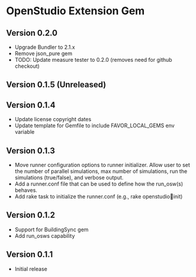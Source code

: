 # OpenStudio Extension Gem

## Version 0.2.0

* Upgrade Bundler to 2.1.x
* Remove json_pure gem
* TODO: Update measure tester to 0.2.0 (removes need for github checkout)

## Version 0.1.5 (Unreleased)

## Version 0.1.4

* Update license copyright dates
* Update template for Gemfile to include FAVOR_LOCAL_GEMS env variable
 
## Version 0.1.3

* Move runner configuration options to runner initializer. Allow user to set the number of parallel simulations, max number of simulations, run the simulations (true/false), and verbose output.
* Add a runner.conf file that can be used to define how the run_osw(s) behaves.
* Add rake task to initialize the runner.conf (e.g., rake openstudio:runner:init)

## Version 0.1.2

* Support for BuildingSync gem
* Add run_osws capability

## Version 0.1.1

* Initial release